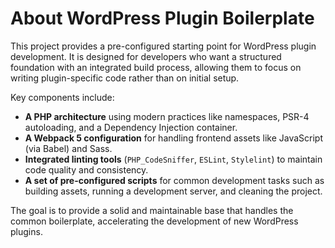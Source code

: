 # About WordPress Plugin Boilerplate

This project provides a pre-configured starting point for WordPress plugin development. It is designed for developers who want a structured foundation with an integrated build process, allowing them to focus on writing plugin-specific code rather than on initial setup.

Key components include:

*   **A PHP architecture** using modern practices like namespaces, PSR-4 autoloading, and a Dependency Injection container.
*   **A Webpack 5 configuration** for handling frontend assets like JavaScript (via Babel) and Sass.
*   **Integrated linting tools** (`PHP_CodeSniffer`, `ESLint`, `Stylelint`) to maintain code quality and consistency.
*   **A set of pre-configured scripts** for common development tasks such as building assets, running a development server, and cleaning the project.

The goal is to provide a solid and maintainable base that handles the common boilerplate, accelerating the development of new WordPress plugins.

